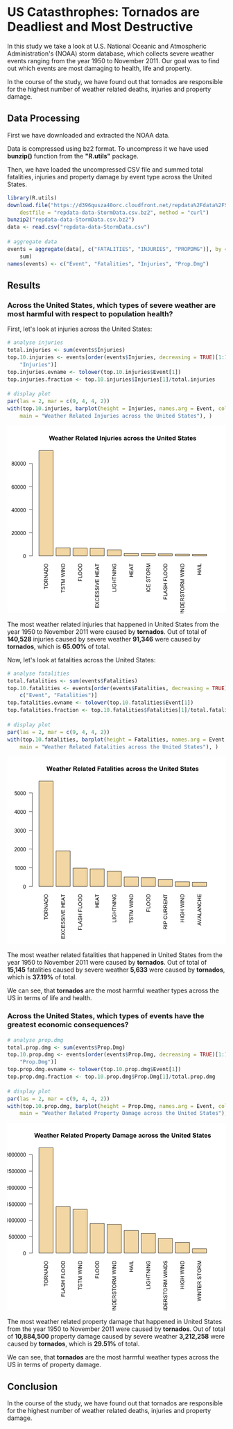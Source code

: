 US Catasthrophes: Tornados are Deadliest and Most Destructive
=============================================================

In this study we take a look at U.S. National Oceanic and Atmospheric
Administration's (NOAA) storm database, which collects severe weather
events ranging from the year 1950 to November 2011.
Our goal was to find out which events are most damaging
to health, life and property.

In the course of the study, we have found out that tornados are responsible
for the highest number of weather related deaths, injuries and property damage.

Data Processing
---------------

First we have downloaded and extracted the NOAA data.

Data is compressed using bz2 format. To uncompress it we have used **bunzip()**
function from the **"R.utils"** package.

Then, we have loaded the uncompressed CSV file and summed total fatalities,
injuries and property damage by event type across the United States.


```r
library(R.utils)
download.file("https://d396qusza40orc.cloudfront.net/repdata%2Fdata%2FStormData.csv.bz2", 
    destfile = "repdata-data-StormData.csv.bz2", method = "curl")
bunzip2("repdata-data-StormData.csv.bz2")
data <- read.csv("repdata-data-StormData.csv")

# aggregate data
events = aggregate(data[, c("FATALITIES", "INJURIES", "PROPDMG")], by = list(data$EVTYPE), 
    sum)
names(events) <- c("Event", "Fatalities", "Injuries", "Prop.Dmg")
```


Results
-------

### Across the United States, which types of severe weather are most harmful with respect to population health?

First, let's look at injuries across the United States:


```r
# analyse injuries
total.injuries <- sum(events$Injuries)
top.10.injuries <- events[order(events$Injuries, decreasing = TRUE)[1:10], c("Event", 
    "Injuries")]
top.injuries.evname <- tolower(top.10.injuries$Event[1])
top.injuries.fraction <- top.10.injuries$Injuries[1]/total.injuries

# display plot
par(las = 2, mar = c(9, 4, 4, 2))
with(top.10.injuries, barplot(height = Injuries, names.arg = Event, col = "wheat", 
    main = "Weather Related Injuries across the United States"), )
```

![plot of chunk injuries](figure/injuries.png) 


The most weather related injuries that happened in United States
from the year 1950 to November 2011 were caused by **tornados**.
Out of total of **140,528**
injuries caused by severe weather
**91,346**
were caused by **tornados**, which is
**65.00%** of total.

Now, let's look at fatalities across the United States:


```r
# analyse fatalities
total.fatalities <- sum(events$Fatalities)
top.10.fatalities <- events[order(events$Fatalities, decreasing = TRUE)[1:10], 
    c("Event", "Fatalities")]
top.fatalities.evname <- tolower(top.10.fatalities$Event[1])
top.fatalities.fraction <- top.10.fatalities$Fatalities[1]/total.fatalities

# display plot
par(las = 2, mar = c(9, 4, 4, 2))
with(top.10.fatalities, barplot(height = Fatalities, names.arg = Event, col = "wheat", 
    main = "Weather Related Fatalities across the United States"), )
```

![plot of chunk fatalities](figure/fatalities.png) 


The most weather related fatalities that happened in United States
from the year 1950 to November 2011 were caused by **tornados**.
Out of total of **15,145**
fatalities caused by severe weather
**5,633**
were caused by **tornados**, which is
**37.19%** of total.

We can see, that **tornados** are the most harmful weather
types across the US in terms of life and health.

### Across the United States, which types of events have the greatest economic consequences?


```r
# analyse prop.dmg
total.prop.dmg <- sum(events$Prop.Dmg)
top.10.prop.dmg <- events[order(events$Prop.Dmg, decreasing = TRUE)[1:10], c("Event", 
    "Prop.Dmg")]
top.prop.dmg.evname <- tolower(top.10.prop.dmg$Event[1])
top.prop.dmg.fraction <- top.10.prop.dmg$Prop.Dmg[1]/total.prop.dmg

# display plot
par(las = 2, mar = c(9, 4, 4, 2))
with(top.10.prop.dmg, barplot(height = Prop.Dmg, names.arg = Event, col = "wheat", 
    main = "Weather Related Property Damage across the United States"), )
```

![plot of chunk prop.dmg](figure/prop_dmg.png) 


The most weather related property damage that happened in United States
from the year 1950 to November 2011 were caused by **tornados**.
Out of total of **10,884,500**
property damage caused by severe weather
**3,212,258**
were caused by **tornados**, which is
**29.51%** of total.

We can see, that **tornados** are the most harmful weather
types across the US in terms of property damage.

Conclusion
----------

In the course of the study, we have found out that tornados are responsible
for the highest number of weather related deaths, injuries and property damage.
